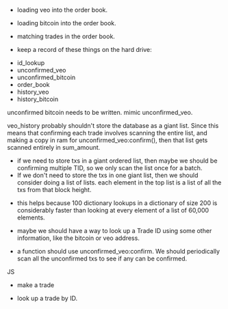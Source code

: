 * loading veo into the order book.
* loading bitcoin into the order book.
* matching trades in the order book.


* keep a record of these things on the hard drive:
- id_lookup
- unconfirmed_veo
- unconfirmed_bitcoin
- order_book
- history_veo
- history_bitcoin

unconfirmed bitcoin needs to be written. mimic unconfirmed_veo.

veo_history probably shouldn't store the database as a giant list. Since this means that confirming each trade involves scanning the entire list, and making a copy in ram for unconfirmed_veo:confirm(), then that list gets scanned entirely in sum_amount.
* if we need to store txs in a giant ordered list, then maybe we should be confirming multiple TID, so we only scan the list once for a batch.
* If we don't need to store the txs in one giant list, then we should consider doing a list of lists. each element in the top list is a list of all the txs from that block height.
- this helps because 100 dictionary lookups in a dictionary of size 200 is considerably faster than looking at every element of a list of 60,000 elements.


* maybe we should have a way to look up a Trade ID using some other information, like the bitcoin or veo address.

* a function should use unconfirmed_veo:confirm. We should periodically scan all the unconfirmed txs to see if any can be confirmed.


JS

* make a trade

* look up a trade by ID.

